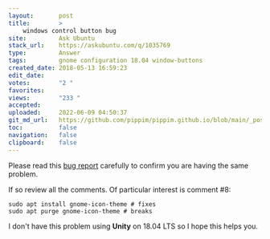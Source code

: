 ```yaml
---
layout:       post
title:        >
    windows control button bug
site:         Ask Ubuntu
stack_url:    https://askubuntu.com/q/1035769
type:         Answer
tags:         gnome configuration 18.04 window-buttons
created_date: 2018-05-13 16:59:23
edit_date:    
votes:        "2 "
favorites:    
views:        "233 "
accepted:     
uploaded:     2022-06-09 04:50:37
git_md_url:   https://github.com/pippim/pippim.github.io/blob/main/_posts/2018/2018-05-13-windows-control-button-bug.md
toc:          false
navigation:   false
clipboard:    false
---
```


Please read this [bug report][1] carefully to confirm you are having the same problem.

If so review all the comments. Of particular interest is comment #8:

``` 
sudo apt install gnome-icon-theme # fixes
sudo apt purge gnome-icon-theme # breaks
```

I don't have this problem using **Unity** on 18.04 LTS so I hope this helps you.

  [1]: https://bugs.launchpad.net/ubuntu/+source/ubuntu-themes/+bug/1718238
